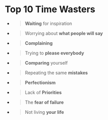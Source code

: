 # Top 10 Time Wasters

- > **Waiting** for inspiration
- > Worrying about **what people will say**
- > **Complaining**
- > Trying to **please everybody**
- > **Comparing** yourself
- > Repeating the same **mistakes**
- > **Perfectionism**
- > Lack of **Priorities**
- > The **fear of failure**
- > Not living **your life**

